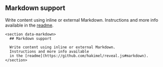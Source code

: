 ## Markdown support

Write content using inline or external Markdown.
Instructions and more info available
in the [readme](https://github.com/hakimel/reveal.js#markdown).

```
<section data-markdown>
  ## Markdown support

  Write content using inline or external Markdown.
  Instructions and more info available
  in the [readme](https://github.com/hakimel/reveal.js#markdown).
</section>
  ```